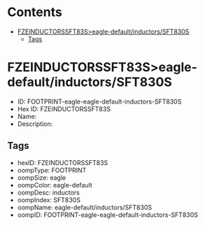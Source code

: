 



Contents
========

* [FZEINDUCTORSSFT83S>eagle-default/inductors/SFT830S](#fzeinductorssft83seagle-defaultinductorssft830s)
	* [Tags](#tags)

# FZEINDUCTORSSFT83S>eagle-default/inductors/SFT830S

- ID: FOOTPRINT-eagle-eagle-default-inductors-SFT830S
- Hex ID: FZEINDUCTORSSFT83S
- Name: 
- Description: 

## Tags

- hexID: FZEINDUCTORSSFT83S
- oompType: FOOTPRINT
- oompSize: eagle
- oompColor: eagle-default
- oompDesc: inductors
- oompIndex: SFT830S
- oompName: eagle-default/inductors/SFT830S
- oompID: FOOTPRINT-eagle-eagle-default-inductors-SFT830S
